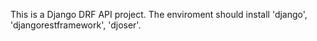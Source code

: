 This is a Django DRF API project.
The enviroment should install 'django', 'djangorestframework', 'djoser'.
